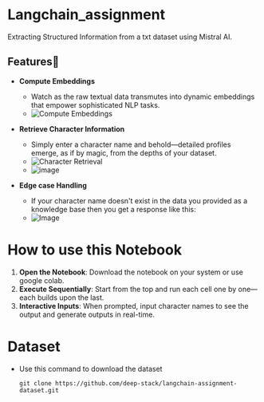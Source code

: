 # Langchain_assignment
Extracting Structured Information from a txt dataset using Mistral AI.

## Features🚀
- **Compute Embeddings**
  - Watch as the raw textual data transmutes into dynamic embeddings that empower sophisticated NLP tasks.
  - ![Compute Embeddings](https://github.com/user-attachments/assets/2545b730-d3fd-4d72-b571-2d1c466521c7)

- **Retrieve Character Information**
  - Simply enter a character name and behold—detailed profiles emerge, as if by magic, from the depths of your dataset.
  - ![Character Retrieval](https://github.com/user-attachments/assets/4109e8fb-1d82-4e89-8331-7742decfabf5)
  - ![image](https://github.com/user-attachments/assets/20b62219-400b-4bd1-abe5-215d2d856ed3)

 
- **Edge case Handling**
  - If your character name doesn't exist in the data you provided as a knowledge base then you get a response like this:
  - ![Image](https://github.com/user-attachments/assets/e2a1790c-d5ea-431a-8aef-d8817f399834)

# How to use this Notebook
1. **Open the Notebook**: Download the notebook on your system or use google colab.
2. **Execute Sequentially**: Start from the top and run each cell one by one—each builds upon the last.
3. **Interactive Inputs**: When prompted, input character names to see the output and generate outputs in real-time.

# Dataset 
- Use this command to download the dataset
  ```shell
  git clone https://github.com/deep-stack/langchain-assignment-dataset.git
  ```
